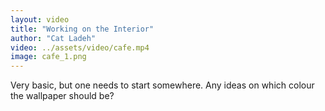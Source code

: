 ```yaml
---
layout: video
title: "Working on the Interior"
author: "Cat Ladeh"
video: ../assets/video/cafe.mp4
image: cafe_1.png
---
```


Very basic, but one needs to start somewhere.
Any ideas on which colour the wallpaper should be?
